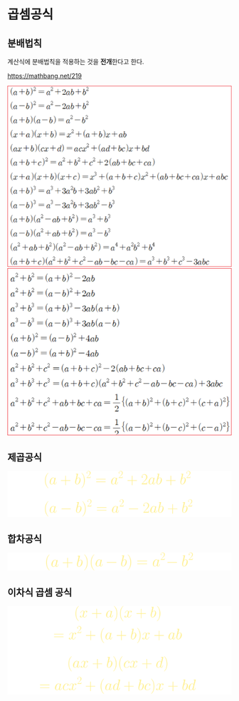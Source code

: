 # 곱셈공식


## 분배법칙
계산식에 분배법칙을 적용하는 것을 **전개**한다고 한다. 

https://mathbang.net/219


![](.gitbook/assets/basic/math04.png)
![](.gitbook/assets/basic/math05.png)

## 제곱공식

![](.gitbook/assets/basic/math01.png)


## 합차공식

![](.gitbook/assets/basic/math02.png)


## 이차식 곱셈 공식

![](.gitbook/assets/basic/math03.png)